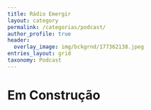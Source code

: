 ```yaml
---
title: Rádio Emergir
layout: category
permalink: /categorias/podcast/
author_profile: true
header:
  overlay_image: img/bckgrnd/177362138.jpeg
entries_layout: grid
taxonomy: Podcast
---
```

# Em Construção
